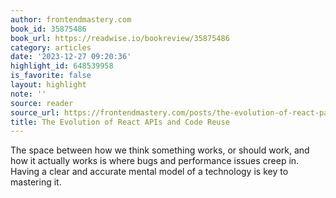 ```yaml
---
author: frontendmastery.com
book_id: 35875486
book_url: https://readwise.io/bookreview/35875486
category: articles
date: '2023-12-27 09:20:36'
highlight_id: 648539958
is_favorite: false
layout: highlight
note: ''
source: reader
source_url: https://frontendmastery.com/posts/the-evolution-of-react-patterns/
title: The Evolution of React APIs and Code Reuse
---
```


The space between how we think something works, or should work, and how it actually works is where bugs and performance issues creep in. Having a clear and accurate mental model of a technology is key to mastering it.